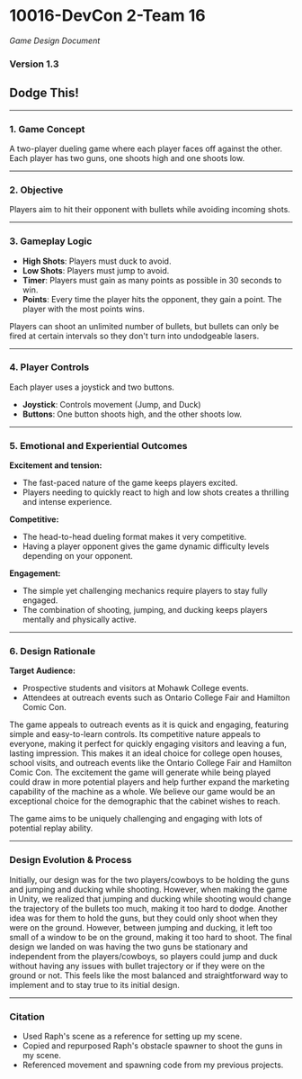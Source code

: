 # 10016-DevCon 2-Team 16

*Game Design Document*
### Version 1.3

## **Dodge This!**

---

### 1. **Game Concept**
A two-player dueling game where each player faces off against the other. Each player has two guns, one shoots high and one shoots low.

---

### 2. **Objective**
Players aim to hit their opponent with bullets while avoiding incoming shots.

---

### 3. **Gameplay Logic**     
- **High Shots**: Players must duck to avoid.
- **Low Shots**: Players must jump to avoid.
- **Timer**: Players must gain as many points as possible in 30 seconds to win.
- **Points**: Every time the player hits the opponent, they gain a point. The player with the most points wins.

Players can shoot an unlimited number of bullets, but bullets can only be fired at certain intervals so they don't turn into undodgeable lasers.

---

### 4. **Player Controls**     
Each player uses a joystick and two buttons.

- **Joystick**: Controls movement (Jump, and Duck)
- **Buttons**: One button shoots high, and the other shoots low.

---

### 5. **Emotional and Experiential Outcomes**

**Excitement and tension:**
- The fast-paced nature of the game keeps players excited.
- Players needing to quickly react to high and low shots creates a thrilling and intense experience.

**Competitive:**
- The head-to-head dueling format makes it very competitive.
- Having a player opponent gives the game dynamic difficulty levels depending on your opponent.

**Engagement:**
- The simple yet challenging mechanics require players to stay fully engaged.
- The combination of shooting, jumping, and ducking keeps players mentally and physically active.

---

### 6. **Design Rationale**

**Target Audience:**
- Prospective students and visitors at Mohawk College events.
- Attendees at outreach events such as Ontario College Fair and Hamilton Comic Con.

The game appeals to outreach events as it is quick and engaging, featuring simple and easy-to-learn controls. Its competitive nature appeals to everyone, making it perfect for quickly engaging visitors and leaving a fun, lasting impression. This makes it an ideal choice for college open houses, school visits, and outreach events like the Ontario College Fair and Hamilton Comic Con. The excitement the game will generate while being played could draw in more potential players and help further expand the marketing capability of the machine as a whole. We believe our game would be an exceptional choice for the demographic that the cabinet wishes to reach.

The game aims to be uniquely challenging and engaging with lots of potential replay ability.

---

### **Design Evolution & Process**

Initially, our design was for the two players/cowboys to be holding the guns and jumping and ducking while shooting. However, when making the game in Unity, we realized that jumping and ducking while shooting would change the trajectory of the bullets too much, making it too hard to dodge. Another idea was for them to hold the guns, but they could only shoot when they were on the ground. However, between jumping and ducking, it left too small of a window to be on the ground, making it too hard to shoot. The final design we landed on was having the two guns be stationary and independent from the players/cowboys, so players could jump and duck without having any issues with bullet trajectory or if they were on the ground or not. This feels like the most balanced and straightforward way to implement and to stay true to its initial design.

---

### **Citation**

- Used Raph's scene as a reference for setting up my scene.
- Copied and repurposed Raph's obstacle spawner to shoot the guns in my scene.
- Referenced movement and spawning code from my previous projects.
